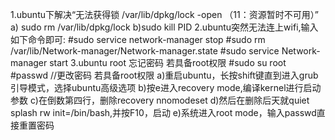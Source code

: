 
1.ubuntu下解决“无法获得锁 /var/lib/dpkg/lock -open （11：资源暂时不可用）”
   a) sudo rm /var/lib/dpkg/lock 
   b)sudo kill PID
2.ubuntu突然无法连上wifi,输入如下命令即可:
	#sudo service network-manager stop
	#sudo rm /var/lib/Network-manager/Network-manager.state
	#sudo service Network-manager start
3.ubuntu root 忘记密码
	若具备root权限
	#sudo su root
	#passwd 
	//更改密码
	若具备root权限
	a)重启ubuntu，长按shift键直到进入grub引导模式，选择ubuntu高级选项
	b)按e进入recovery mode,编译kernel进行启动参数
	c)在倒数第四行，删除recovery nnomodeset
	d)然后在删除后天就quiet splash rw init=/bin/bash,并按F10，启动
	e)系统进入root mode，输入passwd直接重置密码

